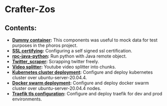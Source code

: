 # Crafter-Zos



## Contents:

 - **[Dummy container](dummy_container/):** This components was useful to mock data for test purposes in the phoros project.
 - **[SSL certifying](ssl_certifying/):** Configuring a self signed ssl certification.
 - **[rpc-java-python](rpc-java-python/):** Run python with Java remote object.
 - **[Twitter_scraper](twitter_scraper/):** Scrapping twitter freely.
 - **[Video splitter](video_splitter/):** Youtube video splitter into chunks.
 - **[Kubernetes cluster deployment](kubernetes-cluster-ubuntu-server-20.04.4-config/):**  Configure and deploy kubernetes cluster over ubuntu-server-20.04.4.
 - **[Docker swarm deployment](docker-swarm/):**  Configure and deploy docker swarm cluster over ubuntu-server-20.04.4 nodes.
 - **[Traefik tls configuration](reverse-proxy-traefik/):**  Configure and deploy traefik for dev and prod environments.








